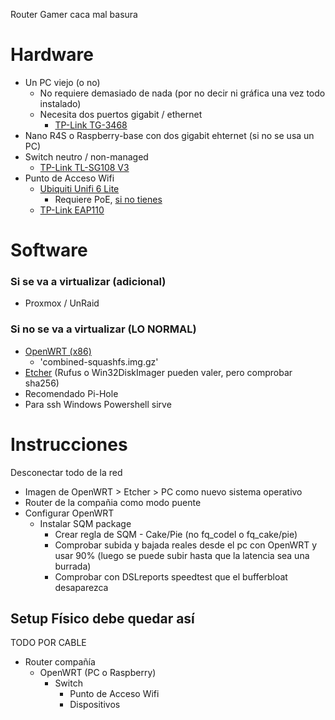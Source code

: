 Router Gamer caca mal basura

# Hardware
- Un PC viejo (o no)
  - No requiere demasiado de nada (por no decir ni gráfica una vez todo instalado)
  - Necesita dos puertos gigabit / ethernet
    - [TP-Link TG-3468](https://www.amazon.es/dp/B003CFATNI)
- Nano R4S o Raspberry-base con dos gigabit ehternet (si no se usa un PC)
- Switch neutro / non-managed
  - [TP-Link TL-SG108 V3](https://www.amazon.es/dp/B01EXDG2MO/)
- Punto de Acceso Wifi
  - [Ubiquiti Unifi 6 Lite](https://eu.store.ui.com/collections/unifi-network-access-points/products/unifi-ap-6-lite)
    - Requiere PoE, [si no tienes](https://eu.store.ui.com/collections/related/products/u-poe-af?_pos=1&_sid=215efeb46&_ss=r)
  - [TP-Link EAP110](https://www.pccomponentes.com/tp-link-eap110-punto-de-acceso-300-mbps)

# Software
### Si se va a virtualizar (adicional)
- Proxmox / UnRaid
### Si no se va a virtualizar (LO NORMAL)
- [OpenWRT (x86)](https://downloads.openwrt.org/releases/19.07.6/targets/x86/64/)
  - 'combined-squashfs.img.gz'
- [Etcher](https://www.balena.io/etcher/) (Rufus o Win32DiskImager pueden valer, pero comprobar sha256)
- Recomendado Pi-Hole
- Para ssh Windows Powershell sirve

# Instrucciones
Desconectar todo de la red
- Imagen de OpenWRT > Etcher > PC como nuevo sistema operativo
- Router de la compañia como modo puente
- Configurar OpenWRT
  - Instalar SQM package
    - Crear regla de SQM - Cake/Pie (no fq_codel o fq_cake/pie)
    - Comprobar subida y bajada reales desde el pc con OpenWRT y usar 90% (luego se puede subir hasta que la latencia sea una burrada)
    - Comprobar con DSLreports speedtest que el bufferbloat desaparezca

## Setup Físico debe quedar así
TODO POR CABLE
- Router compañía
  - OpenWRT (PC o Raspberry)
    - Switch
      - Punto de Acceso Wifi
      - Dispositivos

